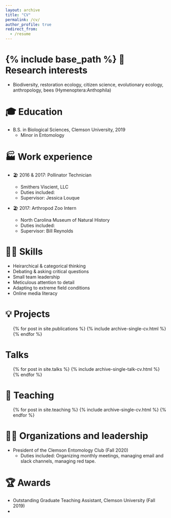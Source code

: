 ```yaml
---
layout: archive
title: "CV"
permalink: /cv/
author_profile: true
redirect_from:
  - /resume
---
```


{% include base_path %}
💭 Research interests
======
* Biodiversity, restoration ecology, citizen science, evolutionary ecology, anthropology, bees (Hymenoptera:Anthophila)

🎓 Education
======
* B.S. in Biological Sciences, Clemson University, 2019
  * Minor in Entomology

🏭 Work experience
======
* 🏖 2016 & 2017: Pollinator Technician
  * Smithers Viscient, LLC
  * Duties included: 
  * Supervisor: Jessica Louque
  

* 🏖 2017: Arthropod Zoo Intern 
  * North Carolina Museum of Natural History
  * Duties included: 
  * Supervisor: Bill Reynolds

🤹‍♀ Skills
======
* Heirarchical & categorical thinking
* Debating & asking critical questions
* Small team leadership
* Meticulous attention to detail
* Adapting to extreme field conditions
* Online media literacy
 
💡 Projects
======
  <ul>{% for post in site.publications %}
    {% include archive-single-cv.html %}
  {% endfor %}</ul>

Talks
======
  <ul>{% for post in site.talks %}
    {% include archive-single-talk-cv.html %}
  {% endfor %}</ul>

🏫 Teaching
======
  <ul>{% for post in site.teaching %}
    {% include archive-single-cv.html %}
  {% endfor %}</ul>

👩‍💼 Organizations and leadership
======
* President of the Clemson Entomology Club (Fall 2020) 
  * Duties included: Organizing monthly meetings, managing email and slack channels, managing red tape.

🏆 Awards
======
* Outstanding Graduate Teaching Assistant, Clemson University (Fall 2019)
* 